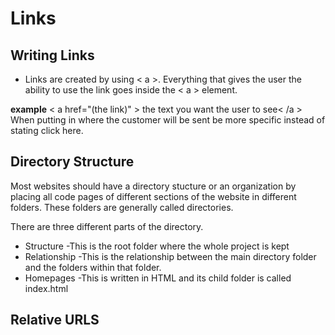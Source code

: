 # Links

## Writing Links

* Links are created by using < a >.  Everything that gives the user the ability to use the link goes inside the < a > element. 

**example** < a href="(the link)" > the text you want the user to see< /a >
When putting in where the customer will be sent be more specific instead of stating click here. 

## Directory Structure

Most websites should have a directory stucture or an organization by placing all code pages of different sections of the website in different folders.  These folders are generally called directories.

There are three different parts of the directory. 

 * Structure -This is the root folder where the whole project is kept
 * Relationship -This is the relationship between the main directory folder and the folders within that folder.
 * Homepages -This is written in HTML and its child folder is called index.html

## Relative URLS
